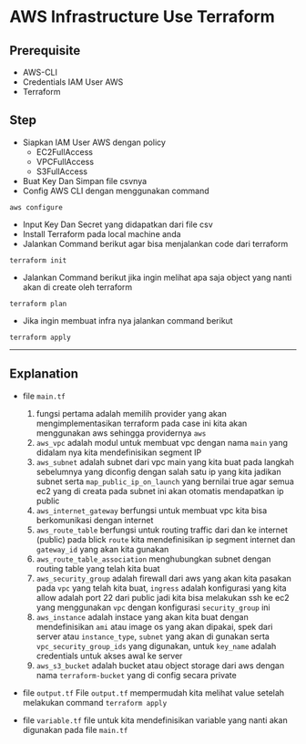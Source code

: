 # AWS Infrastructure Use Terraform
## Prerequisite
- AWS-CLI
- Credentials IAM User AWS
- Terraform

## Step 
- Siapkan IAM User AWS dengan policy 
    - EC2FullAccess
    - VPCFullAccess
    - S3FullAccess
- Buat Key Dan Simpan file csvnya
- Config AWS CLI dengan menggunakan command 
```
aws configure
```
- Input Key Dan Secret yang didapatkan dari file csv
- Install Terraform pada local machine anda
- Jalankan Command berikut agar bisa menjalankan code dari terraform
```
terraform init
```
- Jalankan Command berikut jika ingin melihat apa saja object yang nanti akan di create oleh terraform
```
terraform plan
```
- Jika ingin membuat infra nya jalankan command berikut
```
terraform apply
```
---
## Explanation
- file `main.tf`
    1. fungsi pertama adalah memilih provider yang akan mengimplementasikan terraform pada case ini kita akan menggunakan aws sehingga providernya `aws`
    2. `aws_vpc` adalah modul untuk membuat vpc dengan nama `main` yang didalam nya kita mendefinisikan segment IP
    3. `aws_subnet` adalah subnet dari vpc main yang kita buat pada langkah sebelumnya yang diconfig dengan salah satu ip yang kita jadikan subnet serta `map_public_ip_on_launch` yang bernilai true agar semua ec2 yang di creata pada subnet ini akan otomatis mendapatkan ip public
    4. `aws_internet_gateway` berfungsi untuk membuat vpc kita bisa berkomunikasi dengan internet
    5. `aws_route_table` berfungsi untuk routing traffic dari dan ke internet (public) pada blick `route` kita mendefinisikan ip segment internet dan `gateway_id` yang akan kita gunakan
    6. `aws_route_table_association` menghubungkan subnet dengan routing table yang telah kita buat 
    7. `aws_security_group` adalah firewall dari aws yang akan kita pasakan pada `vpc` yang telah kita buat, `ingress` adalah konfigurasi yang kita allow adalah port 22 dari public jadi kita bisa melakukan ssh ke ec2 yang menggunakan `vpc` dengan konfigurasi `security_group` ini 
    8. `aws_instance` adalah instace yang akan kita buat dengan mendefinisikan `ami` atau image os yang akan dipakai, spek dari server atau `instance_type`, `subnet` yang akan di gunakan serta `vpc_security_group_ids` yang digunakan, untuk `key_name` adalah credentials untuk akses awal ke server
    9. `aws_s3_bucket` adalah bucket atau object storage dari aws dengan nama `terraform-bucket` yang di config secara private
- file `output.tf`
File `output.tf` mempermudah kita melihat value setelah melakukan command ``terraform apply``

- file `variable.tf`
file untuk kita mendefinisikan variable yang nanti akan digunakan pada file `main.tf`

